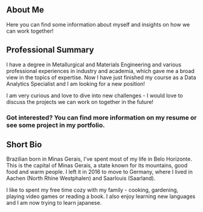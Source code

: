 ## About Me
Here you can find some information about myself and insights on how we can work together!

## Professional Summary

I have a degree in Metallurgical and Materials Engineering and various professional experiences in industry and academia, which gave me a broad view in the topics of expertise. Now I have just finished my course as a Data Analytics Specialist and I am looking for a new position!

I am very curious and love to dive into new challenges - I would love to discuss the projects we can work on together in the future!

### Got interested? You can find more information on my resume or see some project in my portfolio.

## Short Bio

Brazilian born in Minas Gerais, I've spent most of my life in Belo Horizonte. This is the capital of Minas Gerais, a state known for its mountains, good food and warm people. I left it in 2016 to move to Germany, where I lived in Aachen (North Rhine Westphalen) and Saarlouis (Saarland).

I like to spent my free time cozy with my family - cooking, gardening, playing video games or reading a book. I also enjoy learning new languages and I am now trying to learn japanese.
